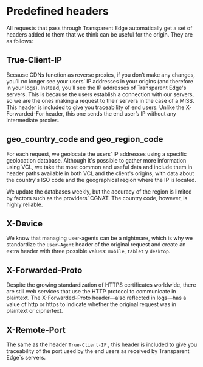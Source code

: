 # Predefined headers

All requests that pass through Transparent Edge automatically get a set of headers added to them that we think can be useful for the origin. They are as follows:

## True-Client-IP

Because CDNs function as reverse proxies, if you don’t make any changes, you’ll no longer see your users’ IP addresses in your origins (and therefore in your logs). Instead, you’ll see the IP addresses of Transparent Edge's servers. This is because the users establish a connection with our servers, so we are the ones making a request to their servers in the case of a MISS. This header is included to give you traceability of end users. Unlike the X-Forwarded-For header, this one sends the end user’s IP without any intermediate proxies.

## geo\_country\_code and geo\_region\_code

For each request, we geolocate the users’ IP addresses using a specific geolocation database. Although it's possible to gather more information using VCL, we take the most common and useful data and include them in header paths available in both VCL and the client's origins, with data about the country's ISO code and the geographical region where the IP is located.

We update the databases weekly, but the accuracy of the region is limited by factors such as the providers’ CGNAT. The country code, however, is highly reliable.

## X-Device

We know that managing user-agents can be a nightmare, which is why we standardize the `User-Agent` header of the original request and create an extra header with three possible values:  `mobile`, `tablet` y `desktop`.

## X-Forwarded-Proto

Despite the growing standardization of HTTPS certificates worldwide, there are still web services that use the HTTP protocol to communicate in plaintext. The X-Forwarded-Proto header—also reflected in logs—has a value of http or https to indicate whether the original request was in plaintext or ciphertext.

## X-Remote-Port

The same as the header `True-Client-IP` , this header is included to give you traceability of the port used by the end users as received by Transparent Edge\`s servers.
